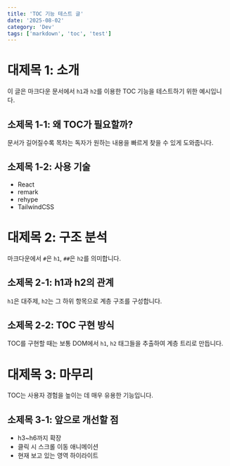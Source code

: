 ```yaml
---
title: 'TOC 기능 테스트 글'
date: '2025-08-02'
category: 'Dev'
tags: ['markdown', 'toc', 'test']
---
```


# 대제목 1: 소개

이 글은 마크다운 문서에서 `h1`과 `h2`를 이용한 TOC 기능을 테스트하기 위한 예시입니다.

## 소제목 1-1: 왜 TOC가 필요할까?

문서가 길어질수록 목차는 독자가 원하는 내용을 빠르게 찾을 수 있게 도와줍니다.

## 소제목 1-2: 사용 기술

- React
- remark
- rehype
- TailwindCSS

# 대제목 2: 구조 분석

마크다운에서 `#`은 `h1`, `##`은 `h2`를 의미합니다.

## 소제목 2-1: h1과 h2의 관계

`h1`은 대주제, `h2`는 그 하위 항목으로 계층 구조를 구성합니다.

## 소제목 2-2: TOC 구현 방식

TOC를 구현할 때는 보통 DOM에서 `h1`, `h2` 태그들을 추출하여 계층 트리로 만듭니다.

# 대제목 3: 마무리

TOC는 사용자 경험을 높이는 데 매우 유용한 기능입니다.

## 소제목 3-1: 앞으로 개선할 점

- h3~h6까지 확장
- 클릭 시 스크롤 이동 애니메이션
- 현재 보고 있는 영역 하이라이트
